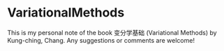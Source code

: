 # VariationalMethods
This is my personal note of the book 变分学基础 (Variational Methods) by Kung-ching, Chang. Any suggestions or comments are welcome!
